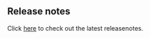 ## Release notes

Click [here](/NowPlaying/releasenotes.html) to check out the latest releasenotes.
